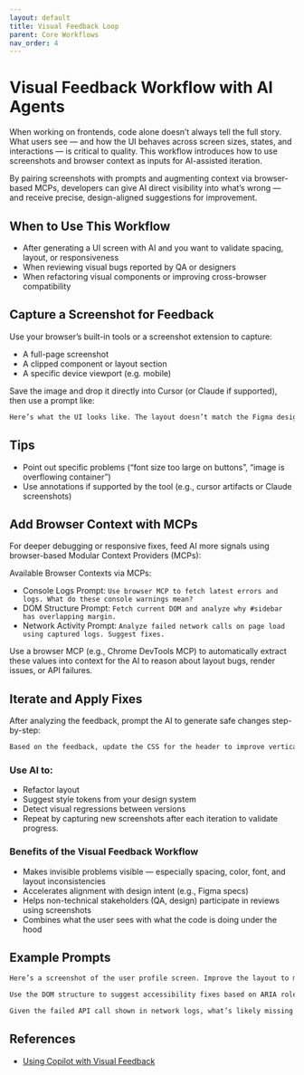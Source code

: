 ```yaml
---
layout: default
title: Visual Feedback Loop
parent: Core Workflows
nav_order: 4
---
```


# Visual Feedback Workflow with AI Agents

When working on frontends, code alone doesn’t always tell the full story. What users see — and how the UI behaves across screen sizes, states, and interactions — is critical to quality. This workflow introduces how to use screenshots and browser context as inputs for AI-assisted iteration.

By pairing screenshots with prompts and augmenting context via browser-based MCPs, developers can give AI direct visibility into what’s wrong — and receive precise, design-aligned suggestions for improvement.

## When to Use This Workflow

- After generating a UI screen with AI and you want to validate spacing, layout, or responsiveness
- When reviewing visual bugs reported by QA or designers
- When refactoring visual components or improving cross-browser compatibility

## Capture a Screenshot for Feedback

Use your browser’s built-in tools or a screenshot extension to capture:

- A full-page screenshot
- A clipped component or layout section
- A specific device viewport (e.g. mobile)

Save the image and drop it directly into Cursor (or Claude if supported), then use a prompt like:

```txt
Here’s what the UI looks like. The layout doesn’t match the Figma design — spacing is off and the sidebar is misaligned. What improvements can we make to align with a clean, balanced layout?
```

## Tips

- Point out specific problems (“font size too large on buttons”, “image is overflowing container”)
- Use annotations if supported by the tool (e.g., cursor artifacts or Claude screenshots)

## Add Browser Context with MCPs

For deeper debugging or responsive fixes, feed AI more signals using browser-based Modular Context Providers (MCPs):

Available Browser Contexts via MCPs:

- Console Logs Prompt: `Use browser MCP to fetch latest errors and logs. What do these console warnings mean?`
- DOM Structure Prompt: `Fetch current DOM and analyze why #sidebar has overlapping margin.`
- Network Activity Prompt: `Analyze failed network calls on page load using captured logs. Suggest fixes.`

Use a browser MCP (e.g., Chrome DevTools MCP) to automatically extract these values into context for the AI to reason about layout bugs, render issues, or API failures.

## Iterate and Apply Fixes

After analyzing the feedback, prompt the AI to generate safe changes step-by-step:

```txt
Based on the feedback, update the CSS for the header to improve vertical alignment and add spacing between nav items.
```

### Use AI to:

- Refactor layout
- Suggest style tokens from your design system
- Detect visual regressions between versions
- Repeat by capturing new screenshots after each iteration to validate progress.

### Benefits of the Visual Feedback Workflow

- Makes invisible problems visible — especially spacing, color, font, and layout inconsistencies
- Accelerates alignment with design intent (e.g., Figma specs)
- Helps non-technical stakeholders (QA, design) participate in reviews using screenshots
- Combines what the user sees with what the code is doing under the hood

## Example Prompts

```txt
Here’s a screenshot of the user profile screen. Improve the layout to match a clean card-based structure with better spacing.
```

```txt
Use the DOM structure to suggest accessibility fixes based on ARIA roles and contrast.
```

```txt
Given the failed API call shown in network logs, what’s likely missing in the fetch logic?
```

## References

- [Using Copilot with Visual Feedback](https://www.loom.com/share/a811bd60a39e4bd38073637e24101af8?sid=f3e88fab-2768-44bb-8b66-970229dbaee6)
